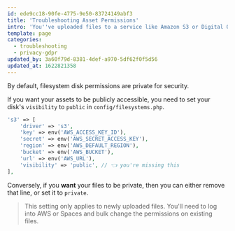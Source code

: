 ```yaml
---
id: ede9cc18-90fe-4775-9e50-83724149abf3
title: 'Troubleshooting Asset Permissions'
intro: 'You''ve uploaded files to a service like Amazon S3 or Digital Ocean Spaces, but your files are private.'
template: page
categories:
  - troubleshooting
  - privacy-gdpr
updated_by: 3a60f79d-8381-4def-a970-5df62f0f5d56
updated_at: 1622821358
---
```

By default, filesystem disk permissions are private for security.

If you want your assets to be publicly accessible, you need to set your disk's `visibility` to `public` in `config/filesystems.php`.

``` php
's3' => [
    'driver' => 's3',
    'key' => env('AWS_ACCESS_KEY_ID'),
    'secret' => env('AWS_SECRET_ACCESS_KEY'),
    'region' => env('AWS_DEFAULT_REGION'),
    'bucket' => env('AWS_BUCKET'),
    'url' => env('AWS_URL'),
    'visibility' => 'public', // 👈 you're missing this
],
```

Conversely, if you **want** your files to be private, then you can either remove that line, or set it to `private`.

> This setting only applies to newly uploaded files. You'll need to log into AWS or Spaces and bulk change the permissions on existing files.

